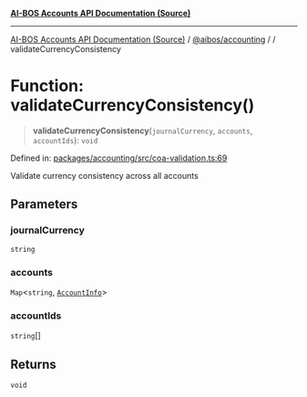 [**AI-BOS Accounts API Documentation (Source)**](../../../README.md)

***

[AI-BOS Accounts API Documentation (Source)](../../../README.md) / [@aibos/accounting](../README.md) / [](../README.md) / validateCurrencyConsistency

# Function: validateCurrencyConsistency()

> **validateCurrencyConsistency**(`journalCurrency`, `accounts`, `accountIds`): `void`

Defined in: [packages/accounting/src/coa-validation.ts:69](https://github.com/pohlai88/accounts/blob/48103fb36d28b2b9bfb33472b6de2f719773cde9/packages/accounting/src/coa-validation.ts#L69)

Validate currency consistency across all accounts

## Parameters

### journalCurrency

`string`

### accounts

`Map`\<`string`, [`AccountInfo`](../../db/interfaces/AccountInfo.md)\>

### accountIds

`string`[]

## Returns

`void`
